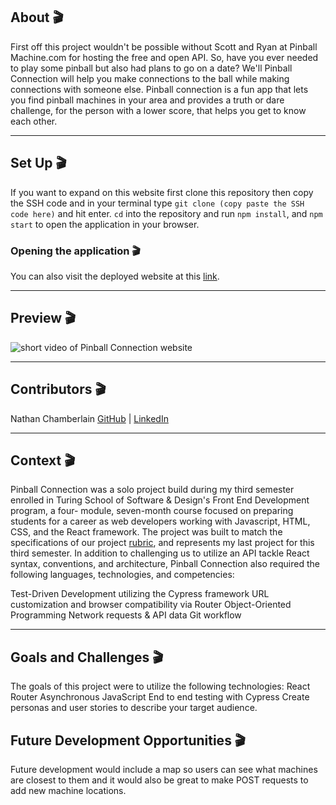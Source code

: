 ## About 🎬

First off this project wouldn't be possible without Scott and Ryan at Pinball Machine.com for hosting the free and open API. So, have you ever needed to play some pinball but also had plans to go on a date?  We'll Pinball Connection will help you make connections to the ball while making connections with someone else. Pinball connection is a fun app that lets you find pinball machines in your area and provides a truth or dare challenge, for the person with a lower score, that helps you get to know each other.

---

## Set Up 🎬

If you want to expand on this website first clone this repository then copy the SSH code and in your terminal type `git clone (copy paste the SSH code here)` and hit enter. `cd` into the repository and run `npm install`, and `npm start` to open the application in your browser. 


### Opening the application 🎬

You can also visit the deployed website at this [link](https://pinball-connection.vercel.app/).

---

## Preview 🎬

![short video of Pinball Connection website](https://media.giphy.com/media/v1.Y2lkPTc5MGI3NjExY2FjMTM2N2E5Y2UwNWE1NmIxMzQ3MzZjMmM3MzkxZDE0NGQwNDliYSZlcD12MV9pbnRlcm5hbF9naWZzX2dpZklkJmN0PWc/0bAsHoaLzeJR4hoAmo/giphy.gif)

---

## Contributors 🎬

Nathan Chamberlain [GitHub](https://github.com/CodeMeister362) | [LinkedIn](https://www.linkedin.com/in/chamberlainux/)

---

## Context 🎬

Pinball Connection was a solo project build during my third semester enrolled in Turing School of Software & Design's Front End Development program, a four- module, seven-month course focused on preparing students for a career as web developers working with Javascript, HTML, CSS, and the React framework. The project was built to match the specifications of our project [rubric](https://frontend.turing.edu/projects/module-3/showcase.html), and represents my last project for this third semester. In addition to challenging us to utilize an API tackle React syntax, conventions, and architecture, Pinball Connection also required the following languages, technologies, and competencies:

Test-Driven Development utilizing the Cypress framework
URL customization and browser compatibility via Router
Object-Oriented Programming
Network requests & API data
Git workflow

---

## Goals and Challenges 🎬

The goals of this project were to utilize the following technologies:
React
Router
Asynchronous JavaScript
End to end testing with Cypress
Create personas and user stories to describe your target audience.

## Future Development Opportunities 🎬

Future development would include a map so users can see what machines are closest to them and it would also be great to make POST requests to add new machine locations. 

